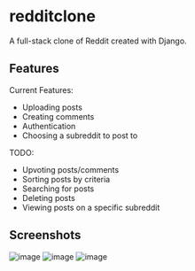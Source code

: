 # redditclone
A full-stack clone of Reddit created with Django.

## Features
Current Features:
* Uploading posts
* Creating comments
* Authentication
* Choosing a subreddit to post to

TODO:
* Upvoting posts/comments
* Sorting posts by criteria
* Searching for posts
* Deleting posts
* Viewing posts on a specific subreddit

## Screenshots
![image](https://user-images.githubusercontent.com/30273552/128445080-113b5474-9821-440d-9911-a03c25f89a16.png)
![image](https://user-images.githubusercontent.com/30273552/128445171-1d32f75f-6d2e-4657-a7d9-4687c7209fa1.png)
![image](https://user-images.githubusercontent.com/30273552/128445217-1791e38a-a773-4287-bac0-0496be26725f.png)
